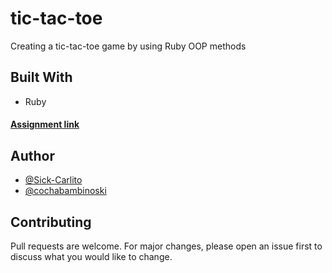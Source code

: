 # tic-tac-toe
Creating a tic-tac-toe game by using Ruby OOP methods



## Built With
* Ruby


#### [Assignment link]( https://www.theodinproject.com/courses/ruby-programming/lessons/advanced-building-blocks)


## Author
* [@Sick-Carlito](https://github.com/Sick-Carlito)
* [@cochabambinoski](https://github.com/cochabambinoski)

## Contributing
Pull requests are welcome. For major changes, please open an issue first to discuss what you would like to change.

